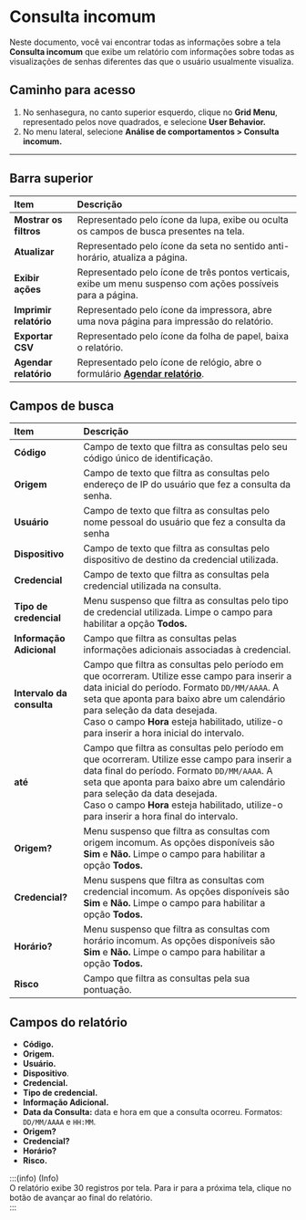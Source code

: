 # Consulta incomum

Neste documento, você vai encontrar todas as informações sobre a tela **Consulta incomum** que exibe um relatório com informações sobre todas as visualizações de senhas diferentes das que o usuário usualmente visualiza.

## **Caminho para acesso**

1. No senhasegura, no canto superior esquerdo, clique no **Grid Menu**, representado pelos nove quadrados, e selecione **User Behavior.**  
2. No menu lateral, selecione **Análise de comportamentos > Consulta incomum.**
***

## **Barra superior**

| Item | Descrição |
| :---- | :---- |
| **Mostrar os filtros** | Representado pelo ícone da lupa, exibe ou oculta os campos de busca presentes na tela. |
| **Atualizar** | Representado pelo ícone da seta no sentido anti-horário, atualiza a página. |
| **Exibir ações** | Representado pelo ícone de três pontos verticais, exibe um menu suspenso com ações possíveis para a página. |
| **Imprimir relatório** | Representado pelo ícone da impressora, abre uma nova página para impressão do relatório. |
| **Exportar CSV** | Representado pelo ícone da folha de papel, baixa o relatório. |
| **Agendar relatório** | Representado pelo ícone de relógio, abre o formulário [**Agendar relatório**](/v3-33/docs/pt/general-information-how-to-issue-download-and-schedule-device-reports). |

## **Campos de busca**

| Item | Descrição |
| :---- | :---- |
| **Código** | Campo de texto que filtra as consultas pelo seu código único de identificação. |
| **Origem** | Campo de texto que filtra as consultas pelo endereço de IP do usuário que fez a consulta da senha. |
| **Usuário** | Campo de texto que filtra as consultas pelo nome pessoal do usuário que fez a consulta da senha |
| **Dispositivo** | Campo de texto que filtra as consultas pelo dispositivo de destino da credencial utilizada. |
| **Credencial** | Campo de texto que filtra as consultas pela credencial utilizada na consulta. |
| **Tipo de credencial** | Menu suspenso que filtra as consultas pelo tipo de credencial utilizada. Limpe o campo para habilitar a opção **Todos.** |
| **Informação Adicional** | Campo que filtra as consultas pelas informações adicionais associadas à credencial. |
| **Intervalo da consulta** | Campo que filtra as consultas pelo período em que ocorreram. Utilize esse campo para inserir a data inicial do período. Formato `DD/MM/AAAA`. A seta que aponta para baixo abre um calendário para seleção da data desejada. <br>Caso o campo **Hora** esteja habilitado, utilize-o para inserir a hora inicial do intervalo. |
| **até** | Campo que filtra as consultas pelo período em que ocorreram. Utilize esse campo para inserir a data final do período. Formato `DD/MM/AAAA`. A seta que aponta para baixo abre um calendário para seleção da data desejada. <br>Caso o campo **Hora** esteja habilitado, utilize-o para inserir a hora final do intervalo. |
| **Origem?** | Menu suspenso que filtra as consultas com origem incomum. As opções disponíveis são **Sim** e **Não.** Limpe o campo para habilitar a opção **Todos.** |
| **Credencial?** | Menu suspens que filtra as consultas com credencial incomum. As opções disponíveis são **Sim** e **Não.** Limpe o campo para habilitar a opção **Todos.** |
| **Horário?** | Menu suspenso que filtra as consultas com horário incomum. As opções disponíveis são **Sim** e **Não.** Limpe o campo para habilitar a opção **Todos.** |
| **Risco** | Campo que filtra as consultas pela sua pontuação.  |

## **Campos do relatório**

* **Código.**  
* **Origem.**  
* **Usuário.**  
* **Dispositivo**.  
* **Credencial.**  
* **Tipo de credencial.**  
* **Informação Adicional.**  
* **Data da Consulta:** data e hora em que a consulta ocorreu. Formatos: `DD/MM/AAAA` e `HH:MM`.  
* **Origem?**  
* **Credencial?**  
* **Horário?**  
* **Risco.**

:::(info) (Info)  
O relatório exibe 30 registros por tela. Para ir para a próxima tela, clique no botão de avançar ao final do relatório.  
:::  